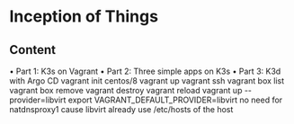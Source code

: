 # Inception of Things

## Content

• Part 1: K3s on Vagrant
• Part 2: Three simple apps on K3s
• Part 3: K3d with Argo CD
vagrant init centos/8
vagrant up
vagrant ssh
vagrant box list
vagrant box remove <tag>
vagrant destroy
vagrant reload
vagrant up --provider=libvirt
export VAGRANT_DEFAULT_PROVIDER=libvirt
no need for natdnsproxy1 cause libvirt already use /etc/hosts of the host
